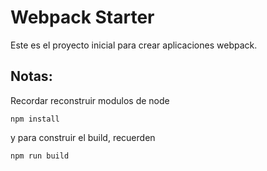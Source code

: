 # Webpack Starter

Este es el proyecto inicial para crear aplicaciones webpack.

## Notas:

Recordar reconstruir modulos de node

```
npm install
```
y para construir el build, recuerden
```
npm run build